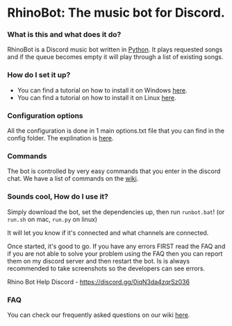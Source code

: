 # RhinoBot: The music bot for Discord.

### What is this and what does it do?

RhinoBot is a Discord music bot written in [Python](https://www.python.org "Python homepage"). It plays requested songs and if the queue becomes empty it will play through a list of existing songs.

### How do I set it up?

- You can find a tutorial on how to install it on Windows [here](https://github.com/SexualRhinoceros/MusicBot/wiki/Installation-guide-for-Windows-7-and-up "Windows instructions").
- You can find a tutorial on how to install it on Linux [here](https://github.com/SexualRhinoceros/MusicBot/wiki/Installation-guide-for-Ubuntu-14.04-and-other-versions "Linux instructions").

### Configuration options

All the configuration is done in 1 main options.txt file that you can find in the config folder. The explination is [here](https://github.com/SexualRhinoceros/MusicBot/wiki/Configuration-file "Configuration").

### Commands

The bot is controlled by very easy commands that you enter in the discord chat. We have a list of commands on the [wiki](https://github.com/SexualRhinoceros/MusicBot/wiki/Configuration-file "Commands list").

### Sounds cool, How do I use it?
Simply download the bot, set the dependencies up, then run `runbot.bat`! (or `run.sh` on mac, `run.py` on linux)

It will let you know if it's connected and what channels are connected.

Once started, it's good to go. If you have any errors FIRST read the FAQ and if you are not able to solve your problem using the FAQ then you can report them on my discord server and then restart the bot. Is is always recommended to take screenshots so the developers can see errors.

Rhino Bot Help Discord - https://discord.gg/0iqN3da4zqrSz036

### FAQ

You can check our frequently asked questions on our wiki [here](https://github.com/SexualRhinoceros/MusicBot/wiki/FAQ "FAQ").
